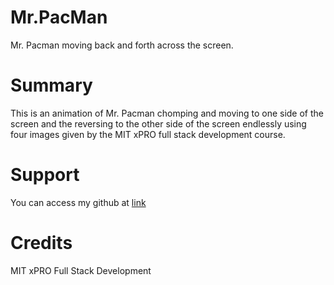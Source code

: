 # Mr.PacMan
Mr. Pacman moving back and forth across the screen.

# Summary
This is an animation of Mr. Pacman chomping and moving to one side of the screen and the reversing to the other side of the screen endlessly using four images given by the MIT xPRO full stack development course.

# Support
You can access my github at [link](http://github.com/kaylaschumacher.github.io)

# Credits
MIT xPRO Full Stack Development
